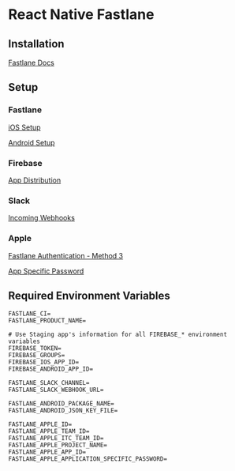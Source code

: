 # React Native Fastlane

## Installation

[Fastlane Docs](https://docs.fastlane.tools/)

## Setup

### Fastlane

[iOS Setup](https://docs.fastlane.tools/getting-started/ios/setup/)

[Android Setup](https://docs.fastlane.tools/getting-started/android/setup/)

### Firebase

[App Distribution](https://rnfirebase.io/app-distribution/usage)

### Slack

[Incoming Webhooks](https://slack.com/help/articles/115005265063-Incoming-webhooks-for-Slack)

### Apple

[Fastlane Authentication - Method 3](https://docs.fastlane.tools/getting-started/ios/authentication/)

[App Specific Password](https://support.apple.com/en-us/HT204397)

## Required Environment Variables

```
FASTLANE_CI=
FASTLANE_PRODUCT_NAME=

# Use Staging app's information for all FIREBASE_* environment variables
FIREBASE_TOKEN=
FIREBASE_GROUPS=
FIREBASE_IOS_APP_ID=
FIREBASE_ANDROID_APP_ID=

FASTLANE_SLACK_CHANNEL=
FASTLANE_SLACK_WEBHOOK_URL=

FASTLANE_ANDROID_PACKAGE_NAME=
FASTLANE_ANDROID_JSON_KEY_FILE=

FASTLANE_APPLE_ID=
FASTLANE_APPLE_TEAM_ID=
FASTLANE_APPLE_ITC_TEAM_ID=
FASTLANE_APPLE_PROJECT_NAME=
FASTLANE_APPLE_APP_ID=
FASTLANE_APPLE_APPLICATION_SPECIFIC_PASSWORD=
```
